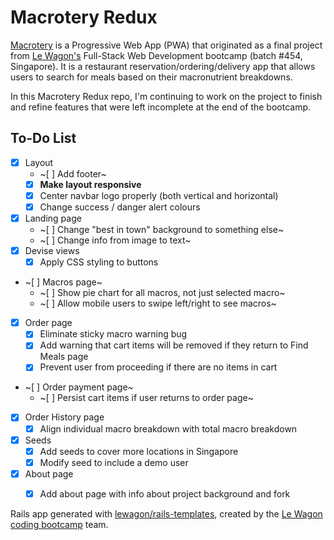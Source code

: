 # Macrotery Redux

[Macrotery](https://github.com/pelicularities/macrotery) is a Progressive Web App (PWA) that originated as a final project from [Le Wagon's](https://github.com/lewagon) Full-Stack Web Development bootcamp (batch #454, Singapore). It is a restaurant reservation/ordering/delivery app that allows users to search for meals based on their macronutrient breakdowns.

In this Macrotery Redux repo, I'm continuing to work on the project to finish and refine features that were left incomplete at the end of the bootcamp.

## To-Do List
- [x] Layout
  - ~[ ] Add footer~
  - [x] **Make layout responsive**
  - [x] Center navbar logo properly (both vertical and horizontal)
  - [x] Change success / danger alert colours
- [x] Landing page
  - ~[ ] Change "best in town" background to something else~
  - ~[ ] Change info from image to text~
- [x] Devise views
  - [x] Apply CSS styling to buttons
- ~[ ] Macros page~
  - ~[ ] Show pie chart for all macros, not just selected macro~
  - ~[ ] Allow mobile users to swipe left/right to see macros~
- [x] Order page
  - [x] Eliminate sticky macro warning bug
  - [x] Add warning that cart items will be removed if they return to Find Meals page
  - [x] Prevent user from proceeding if there are no items in cart
- ~[ ] Order payment page~
  - ~[ ] Persist cart items if user returns to order page~
- [x] Order History page
  - [x] Align individual macro breakdown with total macro breakdown
- [x] Seeds
  - [x] Add seeds to cover more locations in Singapore
  - [x] Modify seed to include a demo user
- [x] About page
  - [x] Add about page with info about project background and fork


Rails app generated with [lewagon/rails-templates](https://github.com/lewagon/rails-templates), created by the [Le Wagon coding bootcamp](https://www.lewagon.com) team.
